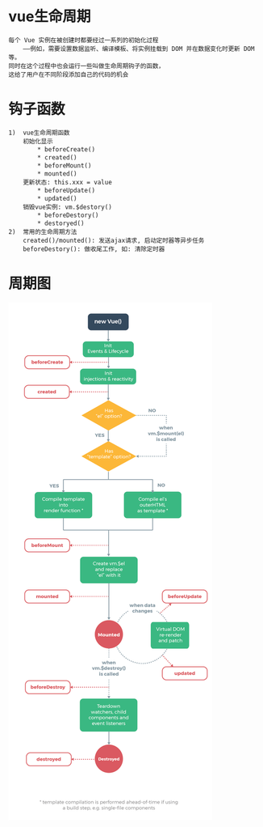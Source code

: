 # vue生命周期
    每个 Vue 实例在被创建时都要经过一系列的初始化过程
        ——例如，需要设置数据监听、编译模板、将实例挂载到 DOM 并在数据变化时更新 DOM 等。
    同时在这个过程中也会运行一些叫做生命周期钩子的函数，
    这给了用户在不同阶段添加自己的代码的机会
# 钩子函数
    1)	vue生命周期函数
        初始化显示
            * beforeCreate()
            * created()
            * beforeMount()
            * mounted()
        更新状态: this.xxx = value
            * beforeUpdate()
            * updated()
        销毁vue实例: vm.$destory()
            * beforeDestory()
            * destoryed()
    2)	常用的生命周期方法
        created()/mounted(): 发送ajax请求, 启动定时器等异步任务
        beforeDestory(): 做收尾工作, 如: 清除定时器
    
    
# 周期图
   ![vue生命周期](img/lifecycle.png)
    